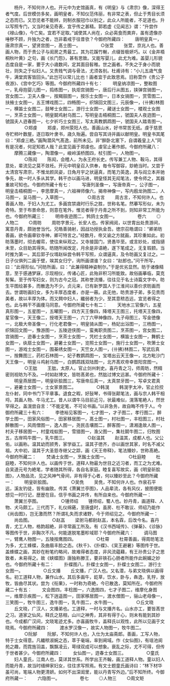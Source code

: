 <!-- { "loadSidebar": true } -->
　　杨升，不知何许人也。开元中为史馆画真，有《明皇》与《肃宗》像，深得王者气度。后世模仿多矣，画明皇者，不知仪范伟丽，有非常之表，但止于秀目长须之态而已。又恐览者不能辨，则制衣服冠巾以别之，此众人所能者，不足道也。升以写照专门，又当时亲见奇表，宜乎传之甚精。郭若虚《见闻志》谓：“升尝作《禄山像》，今亡矣。宜若不足取。”诚使其人尚在，众必脔食而粪弃，虽有遗像亦唾秽不顾，升独为之者，岂非着戒于往昔欤？今御府所藏四：
　　唐明皇真一，唐肃宗真一，望贤宫图一，髙士图一。
　　
　　○张萱
　　张萱，京兆人也。善画人物，而于贵公子与闺房之秀最工。其为花蹊竹榭，点缀皆极妍巧。以《金井梧桐秋叶黄》之句，画《长门怨》，甚有思致。又能写婴儿，此尤为难。盖婴儿形貌态度自是一家，要于大小歳数间，定其面目髫稚。世之画者。不失之于身小而貌壮，则失之于似妇人。又贵贱气调与骨法，尤须各别。杜甫诗有：“小儿五歳气食牛，满堂宾客皆回头。”此岂可以常儿比也！画者宜于此致思焉。旧称萱作《贵公子夜游》、《宫中乞巧》等图。今御府所藏四十有七：
　　明皇纳凉图一，整籹图一，乳母抱婴儿图一，捣练图一，执炬宫骑图一，唐后行从图五，挟弹宫骑图一，宫女图二，卫夫人像一，按羯鼓图一，按乐士女图一，日本女骑图一，赏雪图二，扶掖士女图一，五王博戏图二，四畅图一，织锦回文图三，元辰像一，{卄拂}林图一，横笛士女图二，鼓琴士女图二，游行士女图一，藏谜士女图一，楼观士女图一，烹茶士女图一，明皇鬬鸡射乌图二，写明皇击梧桐图二，虢国夫人夜逰图一，虢国夫人逰春图一，七夕祈巧士女图三，写太真教鹦鹉图一，虢国夫人踏青图一。
　　
　　○郑虔
　　郑虔，郑州荥阳人也。善画山水，好书常苦无纸。虔于慈恩寺贮柿叶数屋，逐日取叶隶书，歳久殆遍。尝自写其诗并画以献明皇。明皇书其尾曰：“郑虔三絶。”画陶潜风气髙逸，前所未见。非“醉卧北窻下，自谓羲皇上人”同有是况者，何足知若人哉？此宜见画于郑虔也。虔官止著作郎。今御府所藏八：
　　摩腾三藏像一，陶潜像一，峻岭溪桥图四，杖引图一，人物图一。
　　
　　○陈闳
　　陈闳，会稽人，为永王府长史。传写兼工人物、鞍马，其得意处，辈流见之莫不敛衽。开元中明皇召入供奉，毎令写御容，玅絶当时。又尝于太清宫写肃宗，不惟龙颜凤姿，日角月宇之状逼真，而笔力英逸，真与阎立本并驰争先，故一时人多从其学。韩干亦以画马进，明皇怪其无闳笔法，使令师之，其器重故可知也。今御府所藏十有七：
　　写唐列圣像一，写唐帝真一，公子图一，明皇击梧桐图一，李思摩真一，六祖禅师像六，揭帝神像一，写内廏龙驹图二，人马图一，呈马图一，入草图一。
　　
　　○周古言
　　周古言，不知何许人。也善画人物，于妇人为尤工。多画宫禁歳时行乐之胜，世称名笔。然摹写形似，未为奇特。至于布景命思，则意在笔外，惟览者得于丹青之所不到，则知非常工所能为也。今御府所藏三：
　　明帝夜逰图二，鹁鸽士女图一。
　　
　　卷六
　　◎人物二
　　○周昉
　　周昉字景元，长安人也。传家阀阅，以世胄出处贵游间，寓意丹青，颇驰誉当代。兄皓善骑射，因战功授执金吾。徳宗召皓谓曰：“卿弟昉善画，欲令画章钦寺神，卿可特言之。”经数月，帝又谕之方就画，其珍重如此。初昉落墨时，彻去幄帟，使往来纵观之。又寺接国门，贤愚毕至。或言妙处，或指擿未至，众目助其得失。昉随所闻改定，月余是非语絶，遂下笔成之，无复瑕颣。当时推为第一。其后郭子仪壻赵纵尝令韩干写照，众谓逼真，及令昉画又复过之。一日子仪俱列二画于壁，竢其女归宁，询所画谓谁？女曰：“赵郎也。”问干所写，曰：“此得形似。”问昉所画，曰：“此兼得精神姿制尔。”于是优劣显然。昉于诸像精意，至于感通梦寐，示现相仪，传诸心匠，此殆非积习所能致。故俗画摹临，莫克髣髴。至于传写妇女，则为古今之冠。其称誉流播，往往见于名士诗篇文字中。昉生平图绘甚多，而散逸为不少。贞元来，已有新罗国人于江淮间以善价求昉画而去。世谓昉画妇女，多为丰厚态度者，亦是一蔽。此无他，昉贵游子弟，多见贵而美者，故以丰厚为体。而又闗中妇人，纎弱者为少。至其意秾态远，宜览者得之也。此与韩干不画痩马同意。今御府所藏七十有二：
　　天地水三官像六，五星真形图一，五星图一，五曜图一，四方天王像四，降塔天王图三，托塔天王像四，星官像一，天王像二，授塔天王图一，六丁六甲神像四，九子母图三，写金徳像一，北极大帝圣像一，行化老君像一，明皇骑从图一，杨妃出浴图一，三杨图一，织锦回文图一，豫游图一，五陵逰侠图一，蛮夷职贡图二，烹茶图一，宫女图二，宫骑图一，逰春士女图一，烹茶士女图一，凭栏士女图一，横笛士女图一，舞鹤士女图一，纨扇士女图一，避暑士女图一，览照士女图一，施行士女图一，吹箫士女图一，游戏士女图一，围棊绣女图一，天竺女人图一，{卄拂}林图二，写武后真一，按舞图三，药栏石林图一，妃子教鹦鹉图一，宝塔出云天王像一，北方毗沙门天王像一，明皇斗鸡射乌图一，白鹦鹉践双陆图一，北齐髙欢帝幸晋阳宫图一。
　　
　　○王朏
　　王朏，太原人。官止剑州刺史。喜丹青之习，师周昉，然精密则视昉为不及。一时如赵博文，皆昉髙弟也，然朏过博文远甚。今御府所藏十：
　　明皇燕居图一，明皇斫脍图三，写唐帝后真一，太真禁牙图一，写卓文君真一，避暑士女图一，士女家景图二。
　　
　　○韩滉
　　韩滉字太冲，官止捡挍左仆射，同中书门下平章事。退食之暇，好鼔琴，书得张颠笔法，画与宗人韩干相埒。其画人物、牛马尤工。昔人以谓牛马目前近习，状最难似，滉落笔絶人，然世罕得之。盖滉尝自言：“不能定笔，不可论书画。”以非急务，故自晦不传于人。今御府所藏三十有六：
　　李徳裕见客图一，七才图一，才子图二，孝行图二，醉学士图一，田家风俗图一，田家移居图一，髙士图一，村社图一，丰稔图三，村社醉散图一，风雨僧图一，逸人图一，尧民击壤图二，醉客图一，潇湘逢故人图一，村夫子移居图一，村童戏蚁图一，雪猎图一，渔父图一，集社鬬牛图二，归牧图五，古岸鸣牛图一，乳牛图三。
　　
　　○赵温其
　　赵温其，成都人也。父公佑，以画称。温其幼而颕秀，家学益工。温其子徳齐，亦以画世其家，时名不减父祖。大中初，温其于大圣慈寺继父之踪，画《天王帝释》，笔法臻妙，世称髙絶。今御府所藏二：
　　焚诵士女图一，烹酩士女图一。
　　
　　○杜庭睦
　　杜庭睦，不知何许人也。以画传于世。道释人物最为世目之近习者，而工之为尤难。自吴道元号为絶笔，学者随其所得，各自名家庭。睦复喜写故实，画《明皇斫脍图》，人物品流，见之风神气骨间，非有得于心者，何以臻妙至此？今御府所藏一：
　　明皇斫脍图。
　　
　　○吴侁
　　吴侁，不知何许人也。作泉石平远，溪友钓徒，皆有幽致。传其《萧翼兰亭图》，人品辈流，各有风仪，披图便能想见一时行记，歴歴在目。信乎书画之并传，有所自来也。今御府所藏一：
　　萧翼兰亭图。
　　
　　○锺师绍
　　锺师绍，蜀人也。妙丹青，画道释、人物、犬马颇工。三代而下，礼仪绵蕝，至唐盛时，虽房、杜不敢议、师绍乃能作《尚齿图》，岂无激而然？所谓礼失而求诸野，今于师绍见之。今御府所藏一：
　　尚齿图。
　　
　　○赵嵓
　　梁驸马都尉赵嵓，本名霖，后改今名。喜丹青，尤工人物，格韵超絶，非寻常画工所及。有《汉书西域传》、《弹棊》、《诊脉》等图传于世，非胸次不凡，何能遂脱笔墨畛域耶？今御府所藏六：
　　调马图一，臂鹰人物图一，五陵按鹰图四。
　　
　　○杜霄
　　杜霄善画，得周昉笔法为多，尤工蜂蝶，及曲眉丰脸之态。《秋千》、《扑蝶》、《吴王避暑》等图传于世。盖蜂蝶之画，其妙在粉笔约略间，故难得者态度，非风流藴藉，有王孙贵公子之思致者，未易得之。故《蛱蝶图》唐独称滕王，要非铁石心肠者所能作此婉媚之妙也。今御府所藏十有二：
　　扑蝶图八，扑蝶士女图一，扑蝶士女图二，游行士女图一。
　　
　　○丘文播
　　丘文播，广汉人也。又名潜，与弟文晓俱以画得名。初工道释人物，兼作山水。其后多画牛，龁草，饮水，卧与，犇逸，乳牸，放牧，皆曲尽其状。尝为《衔果》，一时称为奇絶，今已散逸，莫知所在。今御府所藏二十有五：
　　文会图四，丰稔图一，六逸图四，七才子图二，维摩化身图一，维摩示疾图一，松下逍遥图一，田家移居图一，渡水僧图一，骊山老母像一，三笑图一，牧牛图三，逸牛图一，乳牛图二，水牛图一。
　　
　　○丘文晓
　　丘文晓，广汉人，文播弟也。工道释，一时与文播齐名。山水亦工，要皆髙世之习。道家之仙风，释氏之慈相，山川之神秀，其非有得于心，则未有能到其妙也。今成都广汉间，文晓笔迹尤多。亦喜画牧牛，盖释氏以观性，此所以见画于文晓焉。今御府所藏四：
　　渡水罗汉像一，故实人物图一，牧牛图二。
　　
　　○阮郜
　　阮郜，不知何许人也，入仕为太庙斋郎。善画，工写人物，特于士女得意。凡纎秾淑婉之态，萃于毫端，率到阃域。作《女仙图》，有瑶池阆苑之趣，而霓旌羽盖，飘飘凌云，萼绿双成可以想象。衰乱之际，尤不可得，但传于世者甚少。今御府所藏四：
　　女仙图一，逰春士女图三。
　　
　　○童氏
　　妇人童氏，江南人也，莫详其世系。所学出王齐翰，画工道释人物。童以妇人而能丹青，故当时缙绅家妇女，往往求写照焉。有文士题童氏画诗曰：“林下材华虽可尚，笔端人物更清妍。如何不出深闺里，能以丹青写外边。”后不知所终。今御府所藏一：
　　六隐图一。
　　
　　卷七
　　◎人物三
　　○周文矩
